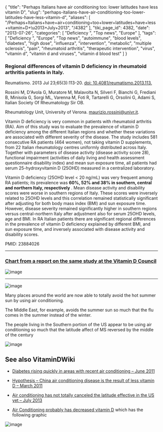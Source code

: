 {
    "title": "Perhaps Italians have air conditioning too: lower latitudes have less vitamin D",
    "slug": "perhaps-italians-have-air-conditioning-too-lower-latitudes-have-less-vitamin-d",
    "aliases": [
        "/Perhaps+Italians+have+air+conditioning+too+lower+latitudes+have+less+vitamin+D+\u2013+July+2013",
        "/4382"
    ],
    "tiki_page_id": 4382,
    "date": "2013-07-26",
    "categories": [
        "Deficiency ",
        "Top news",
        "Europe"
    ],
    "tags": [
        "Deficiency ",
        "Europe",
        "Top news",
        "autoimmune",
        "blood levels",
        "diabetes",
        "high dose",
        "influenza",
        "intervention",
        "metabolic",
        "multiple sclerosis",
        "pain",
        "rheumatoid arthritis",
        "therapeutic intervention",
        "virus",
        "vitamin d",
        "vitamin d and viruses",
        "vitamin d blood test"
    ]
}


### Regional differences of vitamin D deficiency in rheumatoid arthritis patients in Italy.

Reumatismo. 2013 Jul 23;65(3):113-20. [doi: 10.4081/reumatismo.2013.113.](https://doi.org/10.4081/reumatismo.2013.113.)

Rossini M, D'Avola G, Muratore M, Malavolta N, Silveri F, Bianchi G, Frediani B, Minisola G, Sorgi ML, Varenna M, Foti R, Tartarelli G, Orsolini G, Adami S, Italian Society Of Rheumatology Sir OB.

Rheumatology Unit, University of Verona. maurizio.rossini@univr.it.

Vitamin D deficiency is very common in patients with rheumatoid arthritis (RA). Aim of this study was to evaluate the prevalence of vitamin D deficiency among the different Italian regions and whether these variations are associated with different severity of the disease. The study includes 581 consecutive RA patients (464 women), not taking vitamin D supplements, from 22 Italian rheumatology centres uniformly distributed across Italy. Together with parameters of disease activity (disease activity score 28), functional impairment (activities of daily living and health assessment questionnaire disability index) and mean sun exposure time, all patients had serum 25-hydroxyvitamin D (25OHD) measured in a centralized laboratory. 

Vitamin D deficiency (25OHD level < 20 ng/mL) was very frequent among RA patients; its prevalence was  **60%, 52% and 38% in southern, central and northern Italy, respectively** . Mean disease activity and disability scores were worse in southern regions of Italy. These scores were inversely related to 25OHD levels and this correlation remained statistically significant after adjusting for both body mass index (BMI) and sun exposure time. However, disease severity remained significantly higher in southern regions versus central-northern Italy after adjustment also for serum 25OHD levels, age and BMI. In RA Italian patients there are significant regional differences in the prevalence of vitamin D deficiency explained by different BMI, and sun exposure time, and inversely associated with disease activity and disability scores.

PMID:     23884026

---

### [Chart from a report on the same study at the Vitamin D Council](http://www.vitamindcouncil.org/blog/regional-differences-in-vitamin-d-deficiency-and-disease-activity-in-italian-rheumatoid-arthritis-patients/)

<img src="https://d378j1rmrlek7x.cloudfront.net/attachments/jpeg/ra-italy.jpg" alt="image">

---

<img src="https://d378j1rmrlek7x.cloudfront.net/attachments/jpeg/italy-july.jpg" alt="image">

Many places around the world are now able to totally avoid the hot summer sun by using air conditioning.

The Middle East, for example, avoids the summer sun so much that the flu comes in the summer instead of the winter.

The people living in the Southern portion of the US appear to be using air conditioning so much that the latitude affect of MS reversed by the middle of the century

<img src="/attachments/d3.mock.jpg" alt="image">

## See also VitaminDWiki

* [Diabetes rising quickly in areas with recent air conditioning – June 2011](/posts/diabetes-rising-quickly-in-areas-with-recent-air-conditioning)

* [Hypothesis – China air conditioning disease is the result of less vitamin D – March 2011](/posts/hypothesis-china-air-conditioning-disease-is-the-result-of-less-vitamin-d)

* [Air conditioning has not totally canceled the latitude effective in the US yet – July 2013](/posts/air-conditioning-has-not-totally-canceled-the-latitude-effective-in-the-us-yet)

* [Air Conditioning probably has decreased vitamin D](/posts/air-conditioning-probably-has-decreased-vitamin-d) which has the following graphic

<img src="/attachments/d3.mock.jpg" alt="image" style="max-width: 800px;">